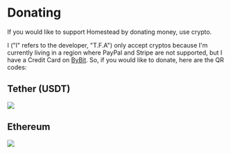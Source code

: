 # Donating

If you would like to support Homestead by donating money, use crypto.

I ("I" refers to the developer, "T.F.A") only accept cryptos because I'm currently living in a region where PayPal and Stripe are not supported, but I have a Credit Card on [ByBit](https://www.bybit.com/). So, if you would like to donate, here are the QR codes:

## Tether (USDT)

<img src="https://i.imgur.com/rrs3FBL.png" />

## Ethereum

<img src="https://i.imgur.com/Q2GqZjx.png" />
